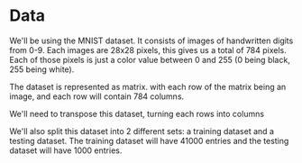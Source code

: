 # Data

We'll be using the MNIST dataset. It consists of images of handwritten digits from 0-9. Each images are 28x28 pixels, this gives us a total of 784 pixels. Each of those pixels is just a color value between 0 and 255 (0 being black, 255 being white).

The dataset is represented as matrix. with each row of the matrix being an image, and each row will contain 784 columns.

We'll need to transpose this dataset, turning each rows into columns

We'll also split this dataset into 2 different sets: a training dataset and a testing dataset. The training dataset will have 41000 entries and the testing dataset will have 1000 entries.
